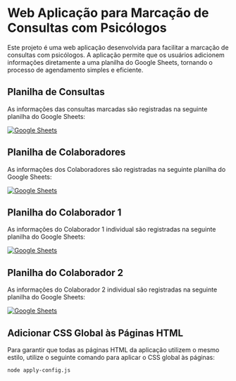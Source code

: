# **Web Aplicação para Marcação de Consultas com Psicólogos**

Este projeto é uma web aplicação desenvolvida para facilitar a marcação de consultas com psicólogos. A aplicação permite que os usuários adicionem informações diretamente a uma planilha do Google Sheets, tornando o processo de agendamento simples e eficiente.

## **Planilha de Consultas**

As informações das consultas marcadas são registradas na seguinte planilha do Google Sheets:

[![Google Sheets](https://img.shields.io/badge/Google%20Sheets-A3C853?style=for-the-badge&logo=Google-Sheets&logoColor=white)](https://docs.google.com/spreadsheets/d/12Cs8-M70MKT3faHm4DEzibHGWvuaXtTGNJHtOVVHVLE/edit?gid=0#gid=0)

## **Planilha de Colaboradores**

As informações dos Colaboradores são registradas na seguinte planilha do Google Sheets:

[![Google Sheets](https://img.shields.io/badge/Google%20Sheets-A3C853?style=for-the-badge&logo=Google-Sheets&logoColor=white)](https://docs.google.com/spreadsheets/d/1ZJCIXykfFWz0Agb5L8y9TtqzlWwQUFqNraQyNZaQUz8/edit?gid=0#gid=0)

## **Planilha do Colaborador 1**

As informações do Colaborador 1 individual são registradas na seguinte planilha do Google Sheets:

[![Google Sheets](https://img.shields.io/badge/Google%20Sheets-A3C853?style=for-the-badge&logo=Google-Sheets&logoColor=white)](https://docs.google.com/spreadsheets/d/1rR8QfT6rztA-oEtvTnphjEhtkcJFVp9bm16bT72Sm90/edit?gid=0#gid=0)

## **Planilha do Colaborador 2**

As informações do Colaborador 2 individual são registradas na seguinte planilha do Google Sheets:

[![Google Sheets](https://img.shields.io/badge/Google%20Sheets-A3C853?style=for-the-badge&logo=Google-Sheets&logoColor=white)](https://docs.google.com/spreadsheets/d/1B49XxN-OWg7M0trCAVG3efnJj_6FoSBcF6NMLa2oBsg/edit?gid=0#gid=0)

## **Adicionar CSS Global às Páginas HTML**

Para garantir que todas as páginas HTML da aplicação utilizem o mesmo estilo, utilize o seguinte comando para aplicar o CSS global às páginas:

```bash
node apply-config.js
